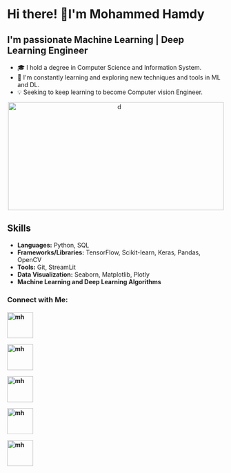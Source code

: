 # Hi there! 👋I'm Mohammed Hamdy 
## I'm passionate Machine Learning | Deep Learning Engineer

- 🎓 I hold a degree in Computer Science and Information System.
- 🌱 I'm constantly learning and exploring new techniques and tools in ML and DL.
- 💡 Seeking to keep learning to become Computer vision Engineer.
<p align="center">
<img align="center" src="https://cdn.dribbble.com/users/1162077/screenshots/3848914/programmer.gif" alt="d" height="250" width="500" />
  
## Skills
- **Languages:** Python, SQL
- **Frameworks/Libraries:** TensorFlow, Scikit-learn, Keras, Pandas, OpenCV 
- **Tools:** Git, StreamLit
- **Data Visualization:** Seaborn, Matplotlib, Plotly
- **Machine Learning and Deep Learning Algorithms** 
### Connect with Me:
<p align="left">
<h4 LinkTree: />  
  <a href="https://linktr.ee/Mohammed_Hamdy98?fbclid=IwZXh0bgNhZW0CMTAAAR1_JT8IREGgtKD4L9tE6lVAK2deupCBTzuTsv8RC4RIlNz1l9yTjcgbeBs_aem_AX5wfXE4jsKBBHiobdq_KdBw8wFEHbUQkMNo6S75c1DVJziXaUlA8w3zlgyujA1f3ySUZ-5u44_Yp1riZkE2PTMt" target="blank"><img align="center" src="https://play-lh.googleusercontent.com/x3Kpw4L_-miSO6eumND8Az4ltZ2Ype6vSrJeJJW44Jugzn8KuKXaqsu_E_Zjx0Db5Hw=w240-h480-rw" alt="mh" height="60" width="60" /></a>
  
<a href="www.linkedin.com/in/mohammed-hamdy-4b80301a7" target="blank"><img align="center" src="https://raw.githubusercontent.com/rahuldkjain/github-profile-readme-generator/master/src/images/icons/Social/linked-in-alt.svg" alt="mh" height="60" width="60" /></a>

<a href="https://www.kaggle.com/mohammedhamdy98" target="blank"><img align="center" src="https://raw.githubusercontent.com/rahuldkjain/github-profile-readme-generator/master/src/images/icons/Social/kaggle.svg" alt="mh" height="60" width="60" /></a>

<a href="https://mohamedhamdy98.github.io/MohammedHamdyPortfolio.github.io/" target="blank"><img align="center" src="https://static.vecteezy.com/system/resources/previews/004/637/540/non_2x/portfolio-icon-in-linear-style-vector.jpg" alt="mh" height="60" width="60" /></a>

<a href="https://flowcv.com/resume/5fwvvcqtm6" target="blank"><img align="center" src="https://cdni.iconscout.com/illustration/premium/thumb/male-employee-cv-resume-5684912-4737125.png" alt="mh" height="60" width="60" /></a>
</p>
